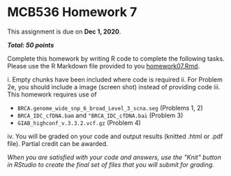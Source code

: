 MCB536 Homework 7
================
This assignment is due on **Dec 1, 2020**. 

***Total: 50 points***

Complete this homework by writing R code to complete the following tasks. Please use the R Markdown file provided to you [homework07.Rmd](homework07.Rmd).

i. Empty chunks have been included where code is required
ii. For Problem 2e, you should include a image (screen shot) instead of providing code
iii. This homework requires use of 

  - `BRCA.genome_wide_snp_6_broad_Level_3_scna.seg` (Problems 1, 2)
  - `BRCA_IDC_cfDNA.bam` and `"BRCA_IDC_cfDNA.bai` (Problem 3)
  - `GIAB_highconf_v.3.3.2.vcf.gz` (Problem 4)
  
iv. You will be graded on your code and output results (knitted .html or .pdf file). Partial credit can be awarded.

*When you are satisfied with your code and answers, use the "Knit" button in RStudio to create the final set of files that you will submit for grading.*

